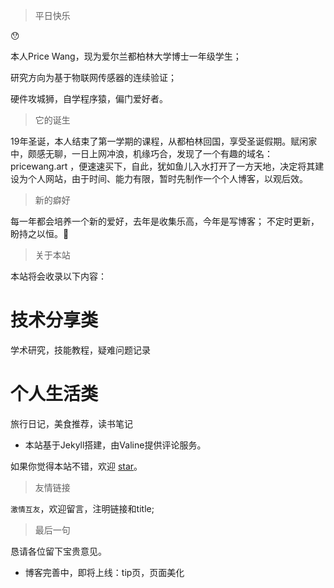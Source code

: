 > 平日快乐

😯

本人Price Wang，现为爱尔兰都柏林大学博士一年级学生；

研究方向为基于物联网传感器的连续验证；

硬件攻城狮，自学程序猿，偏门爱好者。

> 它的诞生

19年圣诞，本人结束了第一学期的课程，从都柏林回国，享受圣诞假期。赋闲家中，颇感无聊，一日上网冲浪，机缘巧合，发现了一个有趣的域名：pricewang.art ，便速速买下，自此，犹如鱼儿入水打开了一方天地，决定将其建设为个人网站，由于时间、能力有限，暂时先制作一个个人博客，以观后效。

> 新的癖好

每一年都会培养一个新的爱好，去年是收集乐高，今年是写博客；
不定时更新，盼持之以恒。💪

> 关于本站

本站将会收录以下内容：

# 技术分享类

学术研究，技能教程，疑难问题记录

# 个人生活类

旅行日记，美食推荐，读书笔记

* 本站基于Jekyll搭建，由Valine提供评论服务。

如果你觉得本站不错，欢迎 [star](https://github.com/PriceWang/blog)。

> 友情链接

`激情互友`，欢迎留言，注明链接和title;

> 最后一句

恳请各位留下宝贵意见。

* 博客完善中，即将上线：tip页，页面美化